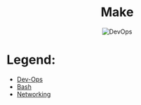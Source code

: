 <div align="center">

# **Make**

![DevOps](terragrunt/pic/devops1.gif)
</div>

# Legend:

   * [Dev-Ops](devops/README.md)
   * [Bash](bash/README.md)
   * [Networking](networking/README.md)
